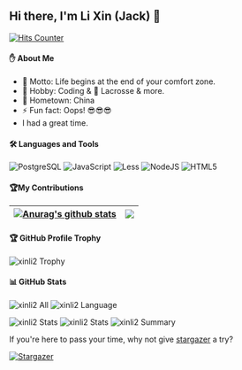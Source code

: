 ## Hi there, I'm Li Xin (Jack) 👋

[![Hits Counter](https://hits.seeyoufarm.com/api/count/incr/badge.svg?url=https%3A%2F%2Fgithub.com%2Fxinli2&count_bg=%2379C83D&title_bg=%23555555&icon=boeing.svg&icon_color=%23E7E7E7&title=hits&edge_flat=true)](https://hits.seeyoufarm.com)

#### :raised_hand: About Me

- 🌟 Motto: Life begins at the end of your comfort zone.
- 🌱 Hobby: Coding & 🥍 Lacrosse & more.
- 🏡 Hometown: China
- ⚡ Fun fact: Oops! :sunglasses::sunglasses::sunglasses:
- I had a great time.

#### 🛠 Languages and Tools

![PostgreSQL](https://img.shields.io/badge/-PostgreSQL-29597F?style=for-the-badge&logo=PostgreSQL&logoColor=default)
![JavaScript](https://img.shields.io/badge/-JavaScript-black?style=for-the-badge&logo=JavaScript&logoColor=default)
![Less](https://img.shields.io/badge/-Less-090909?style=for-the-badge&logo=Less&logoColor=default)
![NodeJS](https://img.shields.io/badge/-NodeJS-20232A?style=for-the-badge&logo=NodeJS&logoColor=default)
![HTML5](https://img.shields.io/badge/-HTML5-E34F26?style=for-the-badge&logo=HTML5&logoColor=white)

#### :trophy:My Contributions

| <a href="https://github.com/xinli2"><img align="center" src="https://github-readme-stats.vercel.app/api?username=xinli2&show_icons=true&include_all_commits=true&theme=outrun&hide_border=true" alt="Anurag's github stats" /></a> | <a href="https://github.com/xinli2"><img align="center" src="https://github-readme-stats.vercel.app/api/top-langs/?username=xinli2&layout=compact&theme=outrun&hide_border=true" /></a> |
| ------------- | ------------- |

#### 🏆 GitHub Profile Trophy

![xinli2 Trophy](https://github-profile-trophy.vercel.app/?username=xinli2&column=8&theme=juicyfresh)

#### 📊 GitHub Stats

![xinli2 All](https://github-readme-stats.vercel.app/api/?username=xinli2&layout=compact&theme=vue&hide_border=true)
![xinli2 Language](https://github-readme-stats.vercel.app/api/top-langs/?username=xinli2&langs_count=8&layout=compact&theme=vue&hide_border=true)

![xinli2 Stats](https://github-profile-summary-cards.vercel.app/api/cards/repos-per-language?username=xinli2&theme=vue)
![xinli2 Stats](https://github-profile-summary-cards.vercel.app/api/cards/most-commit-language?username=xinli2&theme=vue)
![xinli2 Summary](https://github-profile-summary-cards.vercel.app/api/cards/profile-details?username=xinli2&theme=vue)

If you're here to pass your time, why not give [stargazer](https://github.com/aeneasr/stargazer) a try?

[![Stargazer](https://raw.githubusercontent.com/arekkas/stargazer/master/stargazer.png)](http://aeneasr.github.io/stargazer/app/)


